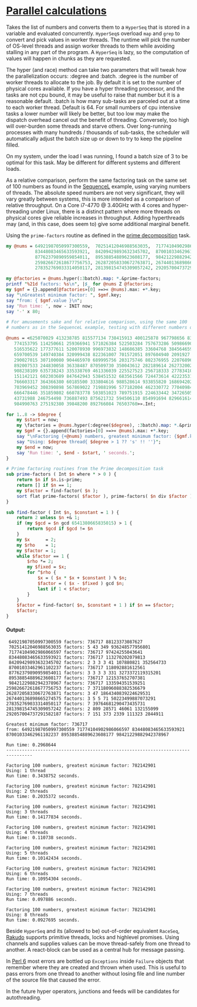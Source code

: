 [1]: https://rosettacode.org/wiki/Parallel_calculations

# [Parallel calculations][1]

Takes the list of numbers and converts them to a `HyperSeq` that is stored in a variable and evaluated concurrently. `HyperSeq`s overload `map` and `grep` to convert and pick values in worker threads. The runtime will pick the number of OS-level threads and assign worker threads to them while avoiding stalling in any part of the program. A `HyperSeq` is lazy, so the computation of values will happen in chunks as they are requested.



The hyper (and race) method can take two parameters that will tweak how the parallelization occurs:&#160;:degree and&#160;:batch.&#160;:degree is the number of worker threads to allocate to the job. By default it is set to the number of physical cores available. If you have a hyper threading processor, and the tasks are not cpu bound, it may be useful to raise that number but it is a reasonable default.&#160;:batch is how many sub-tasks are parceled out at a time to each worker thread. Default is 64. For small numbers of cpu intensive tasks a lower number will likely be better, but too low may make the dispatch overhead cancel out the benefit of threading. Conversely, too high will over-burden some threads and starve others. Over long-running processes with many hundreds / thousands of sub-tasks, the scheduler will automatically adjust the batch size up or down to try to keep the pipeline filled.



On my system, under the load I was running, I found a batch size of 3 to be optimal for this task. May be different for different systems and different loads.



As a relative comparison, perform the same factoring task on the same set of 100 numbers as found in the [SequenceL](https://rosettacode.org/wiki/Parallel_calculations#SequenceL) example, using varying numbers of threads. The absolute speed numbers are not very significant, they will vary greatly between systems, this is more intended as a comparison of relative throughput. On a Core i7-4770 @ 3.40GHz with 4 cores and hyper-threading under Linux, there is a distinct pattern where more threads on physical cores give reliable increases in throughput. Adding hyperthreads may (and, in this case, does seem to) give some additional marginal benefit.



Using the `prime-factors` routine as defined in the [prime decomposition](https://rosettacode.org/wiki/Prime_decomposition#Raku) task.

```perl
my @nums = 64921987050997300559,  70251412046988563035,  71774104902986066597,
           83448083465633593921,  84209429893632345702,  87001033462961102237,
           87762379890959854011,  89538854889623608177,  98421229882942378967,
           259826672618677756753, 262872058330672763871, 267440136898665274575,
           278352769033314050117, 281398154745309057242, 292057004737291582187;

my @factories = @nums.hyper(:3batch).map: *.&prime-factors;
printf "%21d factors: %s\n", |$_ for @nums Z @factories;
my $gmf = {}.append(@factories»[0] »=>« @nums).max: +*.key;
say "\nGreatest minimum factor: ", $gmf.key;
say "from: { $gmf.value }\n";
say 'Run time: ', now - INIT now;
say '-' x 80;

# For amusements sake and for relative comparison, using the same 100
# numbers as in the SequenceL example, testing with different numbers of threads.

@nums = <625070029 413238785 815577134 738415913 400125878 967798656 830022841
   774153795 114250661 259366941 571026384 522503284 757673286 509866901 6303092
   516535622 177377611 520078930 996973832 148686385 33604768 384564659 95268916
   659700539 149740384 320999438 822361007 701572051 897604940 2091927 206462079
   290027015 307100080 904465970 689995756 203175746 802376955 220768968 433644101
   892007533 244830058 36338487 870509730 350043612 282189614 262732002 66723331
   908238109 635738243 335338769 461336039 225527523 256718333 277834108 430753136
   151142121 602303689 847642943 538451532 683561566 724473614 422235315 921779758
   766603317 364366380 60185500 333804616 988528614 933855820 168694202 219881490
   703969452 308390898 567869022 719881996 577182004 462330772 770409840 203075270
   666478446 351859802 660783778 503851023 789751915 224633442 347265052 782142901
   43731988 246754498 736887493 875621732 594506110 854991694 829661614 377470268
   984990763 275192380 39848200 892766084 76503760>».Int;

for 1..8 -> $degree {
    my $start = now;
    my \factories = @nums.hyper(:degree($degree), :3batch).map: *.&prime-factors;
    my $gmf = {}.append(factories»[0] »=>« @nums).max: +*.key;
    say "\nFactoring {+@nums} numbers, greatest minimum factor: {$gmf.key}";
    say "Using: $degree thread{ $degree > 1 ?? 's' !! ''}";
    my $end = now;
    say 'Run time: ', $end - $start, ' seconds.';
}

# Prime factoring routines from the Prime decomposition task
sub prime-factors ( Int $n where * > 0 ) {
    return $n if $n.is-prime;
    return [] if $n == 1;
    my $factor = find-factor( $n );
    sort flat prime-factors( $factor ), prime-factors( $n div $factor );
}

sub find-factor ( Int $n, $constant = 1 ) {
    return 2 unless $n +& 1;
    if (my $gcd = $n gcd 6541380665835015) > 1 {
        return $gcd if $gcd != $n
    }
    my $x      = 2;
    my $rho    = 1;
    my $factor = 1;
    while $factor == 1 {
        $rho *= 2;
        my $fixed = $x;
        for ^$rho {
            $x = ( $x * $x + $constant ) % $n;
            $factor = ( $x - $fixed ) gcd $n;
            last if 1 < $factor;
        }
    }
    $factor = find-factor( $n, $constant + 1 ) if $n == $factor;
    $factor;
}
```

#### Output:
```
 64921987050997300559 factors: 736717 88123373087627
 70251412046988563035 factors: 5 43 349 936248577956801
 71774104902986066597 factors: 736717 97424255043641
 83448083465633593921 factors: 736717 113270202079813
 84209429893632345702 factors: 2 3 3 3 41 107880821 352564733
 87001033462961102237 factors: 736717 118092881612561
 87762379890959854011 factors: 3 3 3 3 331 3273372119315201
 89538854889623608177 factors: 736717 121537652707381
 98421229882942378967 factors: 736717 133594351539251
259826672618677756753 factors: 7 37118096088382536679
262872058330672763871 factors: 3 47 1864340839224629531
267440136898665274575 factors: 3 5 5 71 50223499887073291
278352769033314050117 factors: 7 39764681290473435731
281398154745309057242 factors: 2 809 28571 46061 132155099
292057004737291582187 factors: 7 151 373 2339 111323 2844911

Greatest minimum factor: 736717
from: 64921987050997300559 71774104902986066597 83448083465633593921 87001033462961102237 89538854889623608177 98421229882942378967

Run time: 0.2968644
--------------------------------------------------------------------------------

Factoring 100 numbers, greatest minimum factor: 782142901
Using: 1 thread
Run time: 0.3438752 seconds.

Factoring 100 numbers, greatest minimum factor: 782142901
Using: 2 threads
Run time: 0.2035372 seconds.

Factoring 100 numbers, greatest minimum factor: 782142901
Using: 3 threads
Run time: 0.14177834 seconds.

Factoring 100 numbers, greatest minimum factor: 782142901
Using: 4 threads
Run time: 0.110738 seconds.

Factoring 100 numbers, greatest minimum factor: 782142901
Using: 5 threads
Run time: 0.10142434 seconds.

Factoring 100 numbers, greatest minimum factor: 782142901
Using: 6 threads
Run time: 0.10954304 seconds.

Factoring 100 numbers, greatest minimum factor: 782142901
Using: 7 threads
Run time: 0.097886 seconds.

Factoring 100 numbers, greatest minimum factor: 782142901
Using: 8 threads
Run time: 0.0927695 seconds.
```


Beside `HyperSeq` and its (allowed to be) out-of-order equivalent `RaceSeq`, [Rakudo](https://rosettacode.org/wiki/Rakudo) supports primitive threads, locks and highlevel promises. Using channels and supplies values can be move thread-safely from one thread to another. A react-block can be used as a central hub for message passing.



In [Perl 6](https://rosettacode.org/wiki/Perl_6) most errors are bottled up `Exceptions` inside `Failure` objects that remember where they are created and thrown when used. This is useful to pass errors from one thread to another without losing file and line number of the source file that caused the error.



In the future hyper operators, junctions and feeds will be candidates for autothreading.
